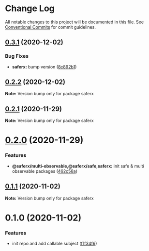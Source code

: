 # Change Log

All notable changes to this project will be documented in this file.
See [Conventional Commits](https://conventionalcommits.org) for commit guidelines.

## [0.3.1](https://github.com/KrickRay/saferx/compare/saferx@0.2.2...saferx@0.3.1) (2020-12-02)


### Bug Fixes

* **saferx:** bump version ([8c892b1](https://github.com/KrickRay/saferx/commit/8c892b1e61c41cf1068cb6ea89c9b31bb1be9b8e))





## [0.2.2](https://github.com/KrickRay/saferx/compare/saferx@0.2.1...saferx@0.2.2) (2020-12-02)

**Note:** Version bump only for package saferx





## [0.2.1](https://github.com/KrickRay/saferx/compare/saferx@0.2.0...saferx@0.2.1) (2020-11-29)

**Note:** Version bump only for package saferx





# [0.2.0](https://github.com/KrickRay/saferx/compare/saferx@0.1.1...saferx@0.2.0) (2020-11-29)


### Features

* **@saferx/multi-observable,@saferx/safe,saferx:** init safe & multi observable packages ([462c58a](https://github.com/KrickRay/saferx/commit/462c58a9ba57296e368925cc41569785a1526eea))





## [0.1.1](https://github.com/KrickRay/saferx/compare/saferx@0.1.0...saferx@0.1.1) (2020-11-02)

**Note:** Version bump only for package saferx





# 0.1.0 (2020-11-02)


### Features

* init repo and add callable subject ([f1f34f6](https://github.com/KrickRay/saferx/commit/f1f34f61e98042f8f25cd800667ffbfba7122d99))
